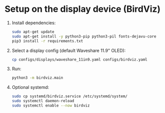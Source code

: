 # Setup on the display device (BirdViz)

1. Install dependencies:
   ```bash
   sudo apt-get update
   sudo apt-get install -y python3-pip python3-pil fonts-dejavu-core
   pip3 install -r requirements.txt
   ```

2. Select a display config (default Waveshare 11.9" OLED):
   ```bash
   cp configs/displays/waveshare_11in9.yaml configs/birdviz.yaml
   ```

3. Run:
   ```bash
   python3 -m birdviz.main
   ```

4. Optional systemd:
   ```bash
   sudo cp systemd/birdviz.service /etc/systemd/system/
   sudo systemctl daemon-reload
   sudo systemctl enable --now birdviz
   ```
